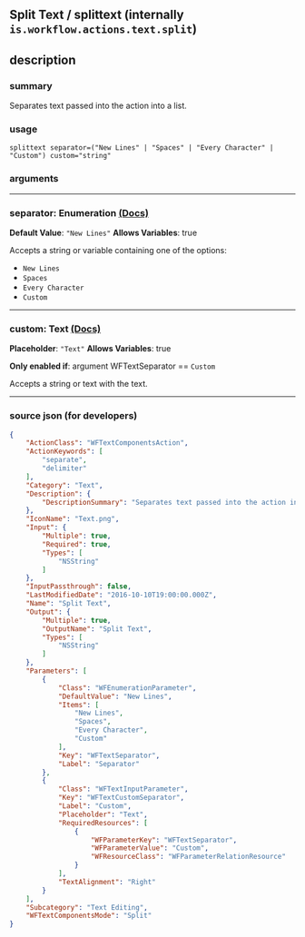 
## Split Text / splittext (internally `is.workflow.actions.text.split`)


## description

### summary

Separates text passed into the action into a list.


### usage
```
splittext separator=("New Lines" | "Spaces" | "Every Character" | "Custom") custom="string"
```

### arguments

---

### separator: Enumeration [(Docs)](https://pfgithub.github.io/shortcutslang/gettingstarted#enum-select-field)
**Default Value**: `"New Lines"`
**Allows Variables**: true



Accepts a string 
or variable
containing one of the options:

- `New Lines`
- `Spaces`
- `Every Character`
- `Custom`

---

### custom: Text [(Docs)](https://pfgithub.github.io/shortcutslang/gettingstarted#text-field)
**Placeholder**: `"Text"`
**Allows Variables**: true

**Only enabled if**: argument WFTextSeparator == `Custom`

Accepts a string 
or text
with the text.

---

### source json (for developers)

```json
{
	"ActionClass": "WFTextComponentsAction",
	"ActionKeywords": [
		"separate",
		"delimiter"
	],
	"Category": "Text",
	"Description": {
		"DescriptionSummary": "Separates text passed into the action into a list."
	},
	"IconName": "Text.png",
	"Input": {
		"Multiple": true,
		"Required": true,
		"Types": [
			"NSString"
		]
	},
	"InputPassthrough": false,
	"LastModifiedDate": "2016-10-10T19:00:00.000Z",
	"Name": "Split Text",
	"Output": {
		"Multiple": true,
		"OutputName": "Split Text",
		"Types": [
			"NSString"
		]
	},
	"Parameters": [
		{
			"Class": "WFEnumerationParameter",
			"DefaultValue": "New Lines",
			"Items": [
				"New Lines",
				"Spaces",
				"Every Character",
				"Custom"
			],
			"Key": "WFTextSeparator",
			"Label": "Separator"
		},
		{
			"Class": "WFTextInputParameter",
			"Key": "WFTextCustomSeparator",
			"Label": "Custom",
			"Placeholder": "Text",
			"RequiredResources": [
				{
					"WFParameterKey": "WFTextSeparator",
					"WFParameterValue": "Custom",
					"WFResourceClass": "WFParameterRelationResource"
				}
			],
			"TextAlignment": "Right"
		}
	],
	"Subcategory": "Text Editing",
	"WFTextComponentsMode": "Split"
}
```
